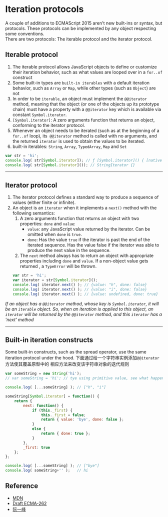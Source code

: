 # Iteration protocols

A couple of additions to ECMAScript 2015 aren't new built-ins or syntax, but
protocols. These protocols can be implemented by any object respecting some
conventions.  
There are two protocols: The iterable protocol and the iterator protocol.


## Iterable protocol
1. The iterable protocol allows JavaScript objects to define or customize their
iteration behavior, such as what values are looped over in a `for..of` construct
2. Some built-in types are `built-in iterables` with a default iteration
behavior, such as `Array` or `Map`, while other types (such as `Object`) are not
3. In order to be `iterable`, an object must implement the `@@iterator` method,
meaning that the object (or one of the objects up its prototype chain) must have
a property with a `@@iterator` key which is available via constant
`Symbol.iterator`.
4. `[Symbol.iterator]`: A zero arguments function that returns an object,
 conforming to the iterator protocol.
5. Whenever an object needs to be iterated (such as at the beginning of a
    `for..of` loop), its` @@iterator` method is called with no arguments, and
    the returned `iterator` is used to obtain the values to be iterated.
6. built-in iterables: `String`, `Array`, `TypedArray`, `Map` and `Set`
```js
var str = 'hi';
console.log( str[Symbol.iterator]); // ƒ [Symbol.iterator]() { [native code] }
console.log( str[Symbol.iterator]()); // StringIterator {}
```


***
## Iterator protocol
1. The iterator protocol defines a standard way to produce a sequence of values
(either finite or infinite).
2. An object is an `iterator` when it implements a `next()` method with the
following semantics:
    1. A zero arguments function that returns an object with two properties:
    `done` and `value`:
        * `value`: any JavaScript value returned by the iterator. Can be omitted
        when `done` is `true`.
        * `done`: Has the value `true` if the iterator is past the end of the
        iterated sequence. Has the value false if the iterator was able to
        produce the next value in the sequence.
    2. The `next` method always has to return an object with appropriate
    properties including `done` and `value`. If a non-object value gets returned
    , a `TypeError` will be thrown.
    ```js
    var str = 'hi';
    var iterator = str[Symbol.iterator]();
    console.log( iterator.next() ); // {value: "h", done: false}
    console.log( iterator.next() ); // {value: "i", done: false}
    console.log( iterator.next() ); // {value: undefined, done: true}
    ```


*If an object has a `@@iterator` method, whose key is `Symbol.iterator`, it will
be an `iterable` object. So, when an iteration is applied to this object, an
`iterator` will be returned by the `@@iterator` method, and this `iterator` has
a 'next' method*



***
## Built-in iteration constructs
Some built-in constructs, such as the spread operator, use the same iteration
protocol under the hood. 下面通过给一个字符串实例添加`@@iterator`方法使其覆盖原型中的
相应方法来改变该字符串对象的迭代规则
```js
var someString = new String('hi');
// var someString = 'hi'; // tye using primitive value, see what happens

console.log( [...someString] ); // ["h", "i"]

someString[Symbol.iterator] = function() {
	return {
		next: function() {
			if (this._first) {
				this._first = false;
				return { value: 'bye', done: false };
			}
			else {
				return { done: true };
			}
		},
		_first: true
	};
};

console.log( [...someString] ); // ["bye"]
console.log( someString+'' );   // hi
```

## Reference
* [MDN](https://developer.mozilla.org/en-US/docs/Web/JavaScript/Reference/Iteration_protocols)
* [Draft ECMA-262](https://tc39.github.io/ecma262/#sec-iteration)
* [阮一峰](http://es6.ruanyifeng.com/#docs/iterator)
